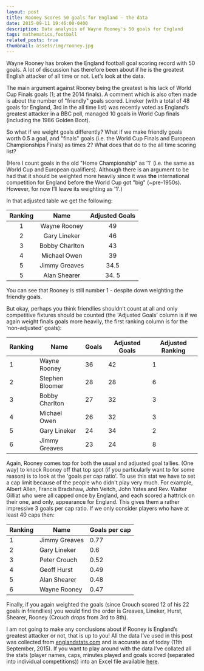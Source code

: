 ```yaml
---
layout: post
title: Rooney Scores 50 goals for England – the data
date: 2015-09-11 19:46:00-0400
description: Data analysis of Wayne Rooney's 50 goals for England
tags: mathematics,football
related_posts: true
thumbnail: assets/img/rooney.jpg
---
```


Wayne Rooney has broken the England football goal scoring record with 50 goals. A lot of discussion has therefore been about if he is the greatest English attacker of all time or not. Let’s look at the data.

The main argument against Rooney being the greatest is his lack of World Cup Finals goals (1; at the 2014 finals). A comment which is also often made is about the number of "friendly" goals scored. Lineker (with a total of 48 goals for England, 3rd in the all time list) was recently voted as England’s greatest attacker in a BBC poll, managed 10 goals in World Cup finals (including the 1986 Golden Boot).

So what if we weight goals differently? What if we make friendly goals worth 0.5 a goal, and "finals" goals (i.e. the World Cup Finals and European Championships Finals) as times 2? What does that do to the all time scoring list?

(Here I count goals in the old "Home Championship" as '1' (i.e. the same as World Cup and European qualifiers). Although there is an argument to be had that it should be weighted more heavily since it was **the** international competition for England before the World Cup got "big" (~pre-1950s). However, for now I’ll leave its weighting as '1'.)

In that adjusted table we get the following:

| Ranking | Name           | Adjusted Goals |
| :-----: | :------------: | :------------: |
| 1       | Wayne Rooney   | 49             |
| 2       | Gary Lineker   | 46             |
| 3       | Bobby Charlton | 43             |
| 4       | Michael Owen   | 39             |
| 5       | Jimmy Greaves  | 34.5           |
| 5       | Alan Shearer   | 34. 5          |

You can see that Rooney is still number 1 - despite down weighting the friendly goals.

But okay, perhaps you think friendlies shouldn't count at all and only competitive fixtures should be counted (the 'Adjusted Goals' column is if we again weight finals goals more heavily, the first ranking column is for the 'non-adjusted' goals):

| Ranking | Name            | Goals | Adjusted Goals | Adjusted Ranking |
| ------- | --------------- | ----- | -------------- | ---------------- |
| 1       | Wayne Rooney    | 36    | 42             | 1                |
| 2       | Stephen Bloomer | 28    | 28             | 6                |
| 3       | Bobby Charlton  | 27    | 32             | 3                |
| 4       | Michael Owen    | 26    | 32             | 3                |
| 5       | Gary Lineker    | 24    | 34             | 2                |
| 6       | Jimmy Greaves   | 23    | 24             | 8                |

Again, Rooney comes top for both the usual and adjusted goal tallies. (One way) to knock Rooney off that top spot (if you particularly want to for some reason) is to look at the 'goals per cap ratio'. To use this stat we have to set a cap limit because of the people who didn't play very much. For example, Albert Allen, Francis Bradshaw, John Veitch, John Yates and Rev. Walter Gilliat who were all capped once by England, and each scored a hattrick on their one, and only, appearance for England. This gives them a rather impressive 3 goals per cap ratio. If we only consider players who have at least 40 caps then:

| Ranking | Name          | Goals per cap |
| ------- | ------------- | ------------- |
| 1       | Jimmy Greaves | 0.77          |
| 2       | Gary Lineker  | 0.6           |
| 3       | Peter Crouch  | 0.52          |
| 4       | Geoff Hurst   | 0.49          |
| 5       | Alan Shearer  | 0.48          |
| 6       | Wayne Rooney  | 0.47          |

Finally, if you again weighted the goals (since Crouch scored 12 of his 22 goals in friendlies) you would find the order is Greaves, Lineker, Hurst, Shearer, Rooney (Crouch drops from 3rd to 8th).

I am not going to make any conclusions about if Rooney is England’s greatest attacker or not, that is up to you! All the data I’ve used in this post was collected from [englandstats.com](https://www.englandstats.com/) and is accurate as of today (11th September, 2015). If you want to play around with the data I’ve collated all the stats (player names, caps, minutes played and goals scored (separated into individual competitions)) into an Excel file available [here](assets/files/england_goal_data.xlsx).
